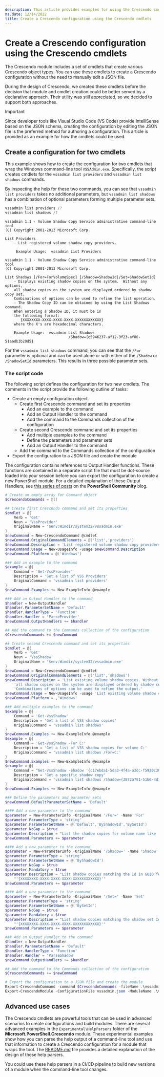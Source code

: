 ```yaml
---
description: This article provides examples for using the Crescendo cmdlets to create a configuration. This can be used as an alternate for manually created the JSON configuration file.
ms.date: 12/14/2022
title: Create a Crescendo configuration using the Crescendo cmdlets
---
```

# Create a Crescendo configuration using the Crescendo cmdlets

The Crescendo module includes a set of cmdlets that create various Crescendo object types. You can
use these cmdlets to create a Crescendo configuration without the need to manually edit a JSON file.

During the design of Crescendo, we created these cmdlets before the decision that module and cmdlet
creation could be better served by a declarative approach. Their utility was still appreciated, so
we decided to support both approaches.

> [!IMPORTANT]
> Since developer tools like Visual Studio Code (VS Code) provide IntelliSense based on the JSON
> schema, creating the configuration by editing the JSON file is the preferred method for authoring
> a configuration. This article is provided as an example for how the cmdlets could be used.

## Create a configuration for two cmdlets

This example shows how to create the configuration for two cmdlets that wrap the Windows
command-line tool `VSSAdmin.exe`. Specifically, the script creates cmdlets for the
`vssadmin list providers` and `vssadmin list shadows` commands.

By inspecting the help for these two commands, you can see that `vssadmin list providers` takes no
additional parameters, but `vssadmin list shadows` has a combination of optional parameters forming
multiple parameter sets.

```powershell
vssadmin list providers /?
vssadmin list shadows /?
```

```Output
vssadmin 1.1 - Volume Shadow Copy Service administrative command-line tool
(C) Copyright 2001-2013 Microsoft Corp.

List Providers
    - List registered volume shadow copy providers.

     Example Usage:  vssadmin List Providers

vssadmin 1.1 - Volume Shadow Copy Service administrative command-line tool
(C) Copyright 2001-2013 Microsoft Corp.

List Shadows [/For=ForVolumeSpec] [/Shadow=ShadowId|/Set=ShadowSetId]
    - Displays existing shadow copies on the system.  Without any options,
    all shadow copies on the system are displayed ordered by shadow copy set.
    Combinations of options can be used to refine the list operation.
    - The Shadow Copy ID can be obtained by using the List Shadows command.
    When entering a Shadow ID, it must be in
    the following format:
       {XXXXXXXX-XXXX-XXXX-XXXX-XXXXXXXXXXXX}
    where the X's are hexadecimal characters.

    Example Usage:  vssadmin List Shadows
                             /Shadow={c5946237-af12-3f23-af80-51aadb3b20d5}
```

For the `vssadmin list shadows` command, you can see that the `/For` parameter is optional and can
be used alone or with either of the `/Shadow` or `/ShadowSetId` parameters. This results in three
possible parameter sets.

### The script code

The following script defines the configuration for two new cmdlets. The comments in the script
provide the following outline of tasks:

- Create an empty configuration object
  - Create first Crescendo command and set its properties
    - Add an example to the command
    - Add an Output Handler to the command
    - Add the command to the Commands collection of the configuration
  - Create second Crescendo command and set its properties
    - Add multiple examples to the command
    - Define the parameters and parameter sets
    - Add an Output Handler to the command
  - Add the command to the Commands collection of the configuration
- Export the configuration to a JSON file and create the module

The configuration contains references to Output Handler functions. These functions are contained in
a separate script file that must be dot-source loaded into your session before you can export the
configuration to create a new PowerShell module. For a detailed explanation of these Output
Handlers, see [this series of posts][blog] on the **PowerShell Community** blog.

```powershell
# Create an empty array for Command object
$CrescendoCommands = @()

## Create first Crescendo command and set its properties
$cmdlet = @{
    Verb = 'Get'
    Noun = 'VssProvider'
    OriginalName = '$env:Windir/system32/vssadmin.exe'
}
$newCommand = New-CrescendoCommand @cmdlet
$newCommand.OriginalCommandElements = @('list','providers')
$newCommand.Description = 'List registered volume shadow copy providers'
$newCommand.Usage = New-UsageInfo -usage $newCommand.Description
$newCommand.Platform = @('Windows')

### Add an example to the command
$example = @{
    Command = 'Get-VssProvider'
    Description = 'Get a list of VSS Providers'
    OriginalCommand = 'vssadmin list providers'
}
$newCommand.Examples += New-ExampleInfo @example

### Add an Output Handler to the command
$handler = New-OutputHandler
$handler.ParameterSetName = 'Default'
$handler.HandlerType = 'Function'
$handler.Handler = 'ParseProvider'
$newCommand.OutputHandlers += $handler

## Add the command to the Commands collection of the configuration
$CrescendoCommands += $newCommand

## Create second Crescendo command and set its properties
$cmdlet = @{
    Verb = 'Get'
    Noun = 'VssShadow'
    OriginalName = '$env:Windir/system32/vssadmin.exe'
}
$newCommand = New-CrescendoCommand @cmdlet
$newCommand.OriginalCommandElements = @('list','shadows')
$newCommand.Description = 'List existing volume shadow copies. Without any options, ' +
    'all shadow copies on the system are displayed ordered by shadow copy set. ' +
    'Combinations of options can be used to refine the output.'
$newCommand.Usage = New-UsageInfo -usage 'List existing volume shadow copies.'
$newCommand.Platform = ,'Windows'

### Add multiple examples to the command
$example = @{
    Command = 'Get-VssShadow'
    Description = 'Get a list of VSS shadow copies'
    OriginalCommand = 'vssadmin list shadows'
}
$newCommand.Examples += New-ExampleInfo @example
$example = @{
    Command = 'Get-VssShadow -For C:'
    Description = 'Get a list of VSS shadow copies for volume C:'
    OriginalCommand = 'vssadmin list shadows /For=C:'
}
$newCommand.Examples += New-ExampleInfo @example
$example = @{
    Command = "Get-VssShadow -Shadow '{c17ebda1-5da3-4f4a-a3dc-f5920c30ed0f}"
    Description = 'Get a specific shadow copy'
    OriginalCommand = 'vssadmin list shadows /Shadow={3872a791-51b6-4d10-813f-64b4beb9f935}'
}
$newCommand.Examples += New-ExampleInfo @example

### Define the parameters and parameter sets
$newCommand.DefaultParameterSetName = 'Default'

#### Add a new parameter to the command
$parameter = New-ParameterInfo -OriginalName '/For=' -Name 'For'
$parameter.ParameterType = 'string'
$parameter.ParameterSetName = @('Default','ByShadowId','BySetId')
$parameter.NoGap = $true
$parameter.Description = "List the shadow copies for volume name like 'C:'"
$newCommand.Parameters += $parameter

#### Add a new parameter to the command
$parameter = New-ParameterInfo -OriginalName '/Shadow=' -Name 'Shadow'
$parameter.ParameterType = 'string'
$parameter.ParameterSetName = @('ByShadowId')
$parameter.NoGap = $true
$parameter.Mandatory = $true
$parameter.Description = "List shadow copies matching the Id in GUID format: " +
    "'{XXXXXXXX-XXXX-XXXX-XXXX-XXXXXXXXXXXX}'"
$newCommand.Parameters += $parameter

#### Add a new parameter to the command
$parameter = New-ParameterInfo -OriginalName '/Set=' -Name 'Set'
$parameter.ParameterType = 'string'
$parameter.ParameterSetName = @('BySetId')
$parameter.NoGap = $true
$parameter.Mandatory = $true
$parameter.Description = "List shadow copies matching the shadow set Id in GUID format: " +
    "'{XXXXXXXX-XXXX-XXXX-XXXX-XXXXXXXXXXXX}'"
$newCommand.Parameters += $parameter

### Add an Output Handler to the command
$handler = New-OutputHandler
$handler.ParameterSetName = 'Default'
$handler.HandlerType = 'Function'
$handler.Handler = 'ParseShadow'
$newCommand.OutputHandlers += $handler

## Add the command to the Commands collection of the configuration
$CrescendoCommands += $newCommand

# Export the configuration to a JSON file and create the module
Export-CrescendoCommand -command $CrescendoCommands -fileName .\vssadmin.json
Export-CrescendoModule -ConfigurationFile vssadmin.json -ModuleName .\vssadmin.psm1 -Force
```

## Advanced use cases

The Crescendo cmdlets are powerful tools that can be used in advanced scenarios to create
configurations and build modules. There are several advanced examples in the `Experimental\HelpParsers`
folder of the **Microsoft.PowerShell.Crescendo** module. These experimental examples show how you
can parse the help output of a command-line tool and use that information to create a Crescendo
configuration for a module that wraps the tool. The [README.md][README.md] file provides a detailed
explanation of the design of these help parsers.

You could use these help parsers in a CI/CD pipeline to build new versions of a module when the
command-line tool changes.

<!-- link references -->
[blog]: https://devblogs.microsoft.com/powershell-community/tag/crescendo/
[README.md]: https://github.com/PowerShell/Crescendo/blob/master/Microsoft.PowerShell.Crescendo/src/experimental/HelpParsers/README.md
